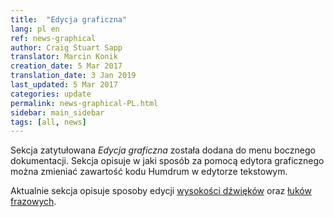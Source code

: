 ```yaml
---
title:  "Edycja graficzna"
lang: pl en
ref: news-graphical
author: Craig Stuart Sapp
translator: Marcin Konik
creation_date: 5 Mar 2017
translation_date: 3 Jan 2019
last_updated: 5 Mar 2017
categories: update
permalink: news-graphical-PL.html
sidebar: main_sidebar
tags: [all, news]
---
```


Sekcja zatytułowana *Edycja graficzna* została dodana do menu bocznego
dokumentacji. Sekcja opisuje w jaki sposób za pomocą edytora graficznego
można zmieniać zawartość kodu Humdrum w edytorze tekstowym.

Aktualnie sekcja opisuje sposoby edycji [wysokości dźwięków](/graphic/pitch)
oraz [łuków frazowych](/graphic/slurs).
